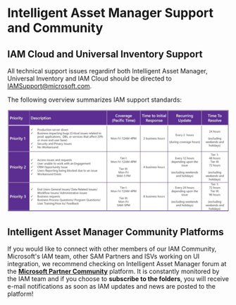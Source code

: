 # Intelligent Asset Manager Support and Community

## IAM Cloud and Universal Inventory Support

All technical support issues regardinf both Intelligent Asset Manager, Universal Inventory and IAM Cloud should be directed to IAMSupport@microsoft.com.
  
The following overview summarizes IAM support standards:

![Intelligent Asset Manager Support Standards](Tutorials/SAM-Partners/media/IAM-support-standards.jpg)

## Intelligent Asset Manager Community Platforms

If you would like to connect with other members of our IAM Community, Microsoft's IAM team, other SAM Partners and ISVs working on UI integration, we recommend checking on Intelligent Asset Manager forum at the [**Microsoft Partner Community**](https://www.microsoftpartnercommunity.com/t5/Intelligent-Asset-Manager-2018/ct-p/PartnerConnect_SAM_WorkSpace) platform. It is constantly monitored by the IAM team and if you choose to **subscribe to the folders**, you will receive e-mail notifications as soon as IAM updates and news are posted to the platform!